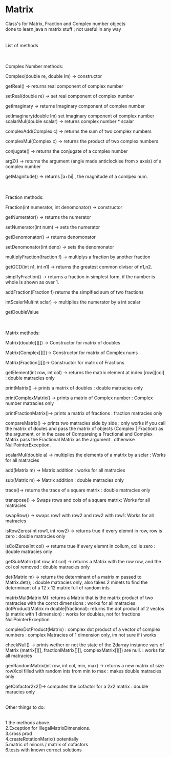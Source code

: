 # Matrix
Class's for Matrix, Fraction and Complex number objects</br>
done to learn java n matrix stuff ; not useful in any way</br>
</br>
</br>
List of methods
</br>
</br>
</br>

Complex Number methods:
</br>

Complex(double re, double Im) -> constructor</br>

getReal() -> returns real component of complex number</br>

setReal(double re) -> set real component of complex number</br>

getImaginary ->  returns Imaginary component of complex number</br>

setImaginary(double Im) set imaginary component of complex number</br>
scalarMul(double scalar) -> returns complex number * scalar</br>

complexAdd(Complex c) -> returns the sum of two complex numbers</br>

complexMul(Complex c) -> returns the product of two complex numbers</br>

conjugate() -> returns the conjugate of a complex number</br>

argZ() -> returns the argument (angle made anticlockise from x axsis) of a complex number</br>

getMagnitude() -> returns |a+bi| , the magnitude of a comlpex num.</br>
</br>
</br>




Fraction methods:</br>


Fraction(int numerator, int denomonator) -> constructor</br>

getNumerator() -> returns the numerator</br>

setNumerator(int num) -> sets the numerator</br>

getDenomonator() -> returns denomonator</br>

setDenomonator(int deno) -> sets the denomonator</br>

multiplyFraction(fraction f) -> multiplys a fraction by another fraction</br>

getGCD(int n1, int n1) -> returns the greatest common divisor of n1,n2.</br>

simplfyFraction() -> returns a fraction in simplest form, if the number is whole is shown as over 1.</br>

addFraction(Fraction f) returns the simplfied sum of two fractions</br>

intScalerMul(int sclar) -> multiplies the numerator by a int scalar</br>

getDoubleValue</br>
</br>
</br>



Matrix methods:</br>


Matrix(double[][]) -> Constructor for matrix of doubles</br>

Matrix(Complex[][])-> Constructor for matrix of Complex nums</br>

Matrix(Fraction[][])-> Constructor for matrix of Fractions</br>


getElement(int row, int col) -> returns the matrix element at index [row][col] : double matracies only</br>

printMatrix() -> prints a matrix of doubles : double matracies only</br>

printComplexMatrix() -> prints a matrix of Complex number : Complex number matracies only</br>

printFractionMatrix()-> prints a matrix of fractions :  fraction matracies only</br>

compareMatrix() -> prints two matracies side by side : only works if you call the matrix of doules and pass the matrix of objects (Complex | Fraction) as the argument, or in the case of Compareing a Fractional and Complex Matrix pass the Fractional Matrix as the argument . otherwise NullPointerException.</br>

scalarMul(double a) -> multiplies the elements of a matrix by a sclar : Works for all matracies</br>

add(Matrix m) -> Matrix addition : works for all matracies</br>

sub(Matrix m) -> Matrix addition : double matracies only </br>

trace()-> returns the trace of a square matrix : double matracies only</br>

transpose() -> Swaps rows and cols of a square matrix: Works for all matracies</br>

swapRow() -> swaps row1 with row2 and row2 with row1: Works for all matracies</br>

isRowZeros(int row1, int row2) -> returns true if every elemnt in row, row is zero : double matracies only</br>

isColZeros(int col) -> returns true if every elemnt in collum, col is zero : double matracies only</br>

getSubMatrix(int row, int col) -> returns a Matrix with the row row, and the col col removed : double matracies only</br>

det(Matrix m) -> returns the determinant of a matrix m passed to Matrix.det(); : double matracies only, also takes 2 minets to find the determinant of a 12 x 12 matrix full of random ints</br>

matrixMul(Matrix M): returns a Matrix that is the matrix product of two matracies with the corrct dimensions : works for all matracies</br>
dotProduct(Matrix m double|fractional): returns the dot product of 2 vectos (a matrix with 1 dimension) : works for doubles, not for fractions NullPointerException</br>

complexDotProduct(Matrix) : complex dot product of a vector of complex numbers : complex Matracies of 1 dimension only, im not sure if i works</br>

checkNull() -> prints wether or not the state of the 2darray instance vars of Matrix (matrix[][], fractionlMatrix[][], complexMatrix[][]) are null. : works for all matracies</br>

genRandomMatrix(int row, int col, min, max) -> returns a new matrix of size rowXcol filled with random ints from min to max : makes double matracies only </br>

getCofactor2x2()-> computes the cofactor for a 2x2 matrix : double maracies only</br>



</br>
Other things to do:</br>
</br>

1.the methods above.</br>
2.Exception for IllegalMatrixDimensions.</br>
3.cross prod</br>
4.createRotationMarix() potentially</br>
5.matric of minors / matrix of cofactors</br>
6.tests with known correct solutions</br>

